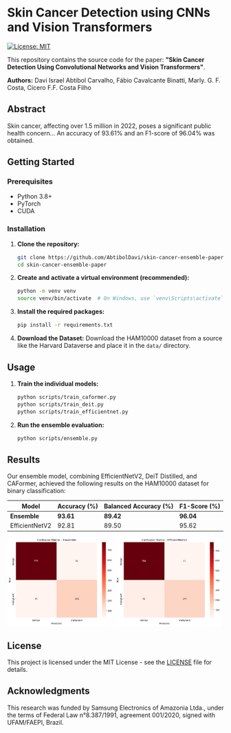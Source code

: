 # Skin Cancer Detection using CNNs and Vision Transformers

[![License: MIT](https://img.shields.io/badge/License-MIT-yellow.svg)](https://opensource.org/licenses/MIT)

This repository contains the source code for the paper: **"Skin Cancer Detection Using Convolutional Networks and Vision Transformers"**.

**Authors:** Davi Israel Abtibol Carvalho, Fábio Cavalcante Binatti, Marly. G. F. Costa, Cícero F.F. Costa Filho

[//]: <> (**[Link to the Paper will be here]**)

## Abstract

Skin cancer, affecting over 1.5 million in 2022, poses a significant public health concern... An accuracy of 93.61% and an F1-score of 96.04% was obtained.

## Getting Started

### Prerequisites

*   Python 3.8+
*   PyTorch
*   CUDA

### Installation

1.  **Clone the repository:**
    ```bash
    git clone https://github.com/AbtibolDavi/skin-cancer-ensemble-paper.git
    cd skin-cancer-ensemble-paper
    ```
2.  **Create and activate a virtual environment (recommended):**
    ```bash
    python -m venv venv
    source venv/bin/activate  # On Windows, use `venv\Scripts\activate`
    ```
3.  **Install the required packages:**
    ```bash
    pip install -r requirements.txt
    ```
4.  **Download the Dataset:**
    Download the HAM10000 dataset from a source like the Harvard Dataverse and place it in the `data/` directory.

## Usage

1.  **Train the individual models:**
    ```bash
    python scripts/train_caformer.py
    python scripts/train_deit.py
    python scripts/train_efficientnet.py
    ```
2.  **Run the ensemble evaluation:**
    ```bash
    python scripts/ensemble.py
    ```

## Results

Our ensemble model, combining EfficientNetV2, DeiT Distilled, and CAFormer, achieved the following results on the HAM10000 dataset for binary classification:

| Model          | Accuracy (%) | Balanced Accuracy (%) | F1-Score (%) |
| -------------- | ------------ | --------------------- | ------------ |
| **Ensemble**   | **93.61**    | **89.42**             | **96.04**    |
| EfficientNetV2 | 92.81        | 89.50                 | 95.62        |

<p float="left">
  <img src="confusion_matrix_ensemble_image.png" width="49%" />
  <img src="confusion_matrix_efficientnet_image.png" width="49%" />
</p>

## License

This project is licensed under the MIT License - see the [LICENSE](LICENSE) file for details.

## Acknowledgments

This research was funded by Samsung Electronics of Amazonia Ltda., under the terms of Federal Law n°8.387/1991, agreement 001/2020, signed with UFAM/FAEPI, Brazil.

[//]: <> (## Citation)

[//]: <> (If you use this code in your research, please cite our paper:)

[//]: <> (```bibtex
@inproceedings{your_paper_citation,
  title={Skin Cancer Detection Using Convolutional Networks and Vision Transformers},
  author={Carvalho, Davi Israel Abtibol and Binatti, Fábio Cavalcante and Costa, Marly. G. F. and Costa Filho, Cícero F.F.},
  year={2024}
})

